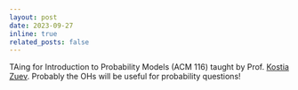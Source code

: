 ```yaml
---
layout: post
date: 2023-09-27
inline: true
related_posts: false
---
```


TAing for Introduction to Probability Models (ACM 116) taught by Prof. [Kostia Zuev](https://www.its.caltech.edu/~zuev/). Probably the OHs will be useful for probability questions!
